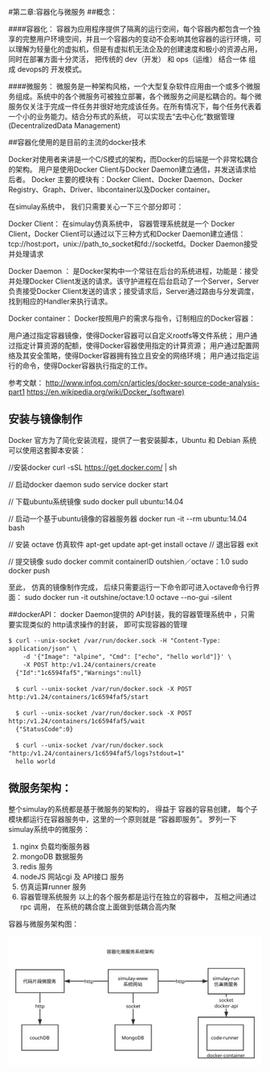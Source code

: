 #第二章:容器化与微服务
##概念：

####容器化：
    容器为应用程序提供了隔离的运行空间，每个容器内都包含一个独享的完整用户环境空间，并且一个容器内的变动不会影响其他容器的运行环境，可以理解为轻量化的虚拟机，但是有虚拟机无法企及的创建速度和极小的资源占用，同时在部署方面十分灵活， 把传统的 dev（开发） 和 ops（运维） 结合一体 组成 devops的 开发模式。

####微服务：
    微服务是一种架构风格，一个大型复杂软件应用由一个或多个微服务组成。系统中的各个微服务可被独立部署，各个微服务之间是松耦合的。每个微服务仅关注于完成一件任务并很好地完成该任务。在所有情况下，每个任务代表着一个小的业务能力。结合分布式的系统， 可以实现去“去中心化”数据管理(DecentralizedData Management)


##容器化使用的是目前的主流的docker技术

Docker对使用者来讲是一个C/S模式的架构，而Docker的后端是一个非常松耦合的架构。
用户是使用Docker Client与Docker Daemon建立通信，并发送请求给后者。
Docker 主要的模块有：Docker Client、Docker Daemon、Docker Registry、Graph、Driver、libcontainer以及Docker container。

在simulay系统中， 我们只需要关心一下三个部分即可：

Docker Client： 在simulay仿真系统中， 容器管理系统就是一个 Docker Client，Docker Client可以通过以下三种方式和Docker Daemon建立通信：tcp://host:port，unix://path_to_socket和fd://socketfd。Docker Daemon接受并处理请求

Docker Daemon ： 是Docker架构中一个常驻在后台的系统进程，功能是：接受并处理Docker Client发送的请求。该守护进程在后台启动了一个Server，Server负责接受Docker Client发送的请求；接受请求后，Server通过路由与分发调度，找到相应的Handler来执行请求。

Docker container： Docker按照用户的需求与指令，订制相应的Docker容器：

用户通过指定容器镜像，使得Docker容器可以自定义rootfs等文件系统；
用户通过指定计算资源的配额，使得Docker容器使用指定的计算资源；
用户通过配置网络及其安全策略，使得Docker容器拥有独立且安全的网络环境；
用户通过指定运行的命令，使得Docker容器执行指定的工作。


参考文献： 
http://www.infoq.com/cn/articles/docker-source-code-analysis-part1
https://en.wikipedia.org/wiki/Docker_(software)

## 安装与镜像制作
Docker 官方为了简化安装流程，提供了一套安装脚本，Ubuntu 和 Debian 系统可以使用这套脚本安装：

//安装docker
curl -sSL https://get.docker.com/ | sh  

// 启动docker daemon
sudo service docker start

// 下载ubuntu系统镜像
sudo docker pull ubuntu:14.04

// 启动一个基于ubuntu镜像的容器服务器
docker run -it --rm ubuntu:14.04 bash

// 安装 octave 仿真软件
apt-get update
apt-get install octave
// 退出容器
exit 

// 提交镜像
sudo docker commit containerID outshien／octave：1.0
sudo docker push 

至此， 仿真的镜像制作完成，
后续只需要运行一下命令即可进入octave命令行界面：
sudo docker run -it outshine/octave:1.0 octave --no-gui -silent 

##dockerAPI：
docker Daemon提供的 API封装，我的容器管理系统中 ，只需要实现类似的 http请求操作的封装， 即可实现容器的管理
```
$ curl --unix-socket /var/run/docker.sock -H "Content-Type: application/json" \
    -d '{"Image": "alpine", "Cmd": ["echo", "hello world"]}' \
    -X POST http:/v1.24/containers/create
  {"Id":"1c6594faf5","Warnings":null}

  $ curl --unix-socket /var/run/docker.sock -X POST http:/v1.24/containers/1c6594faf5/start

  $ curl --unix-socket /var/run/docker.sock -X POST http:/v1.24/containers/1c6594faf5/wait
  {"StatusCode":0}

  $ curl --unix-socket /var/run/docker.sock "http:/v1.24/containers/1c6594faf5/logs?stdout=1"
  hello world

```

## 微服务架构：

整个simulay的系统都是基于微服务的架构的，  得益于 容器的容易创建， 每个子模块都运行在容器服务中，这里的一个原则就是 “容器即服务”。
罗列一下simulay系统中的微服务：
1. nginx 负载均衡服务器
2. mongoDB 数据服务
3. redis 服务
4. nodeJS  网站cgi 及 API接口 服务
5. 仿真运算runner 服务
6. 容器管理系统服务
以上的各个服务都是运行在独立的容器中， 互相之间通过rpc 调用， 在系统的耦合度上面做到低耦合高内聚

容器与微服务架构图：

![容器与微服务架构图](img/容器微服务系统架构.svg)


